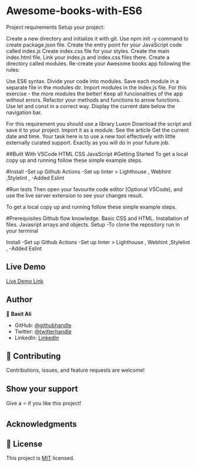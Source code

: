 # Awesome-books-with-ES6
Project requirements
Setup your project:

Create a new directory and initialize it with git.
Use npm init -y command to create package.json file.
Create the entry point for your JavaScript code called index.js
Create index.css file for your styles.
Create the main index.html file. Link your index.js and index.css files there.
Create a directory called modules.
Re-create your Awesome books app following the rules:

Use ES6 syntax.
Divide your code into modules. Save each module in a separate file in the modules dir. Import modules in the index.js file. For this exercise - the more modules the better!
Keep all funcionalities of the app without errors.
Refactor your methods and functions to arrow functions.
Use let and const in a correct way.
Display the current date below the navigation bar.

For this requirement you should use a library Luxon
Download the script and save it to your project.
Import it as a module.
See the article Get the current date and time. Your task here is to use a new tool effectively with little externally curated support. Exactly as you will do in your future job.

##Built With
VSCode
HTML
CSS
JavaScript
#Getting Started
To get a local copy up and running follow these simple example steps.

#Install
-Set up Github Actions -Set up linter > Lighthouse , Webhint ,Stylelint , -Added Eslint

#Run tests
Then open your favourite code editor (Optional VSCode), and use the live server extension to see your changes result.

To get a local copy up and running follow these simple example steps.

#Prerequisites
Github flow knowledge.
Basic CSS and HTML.
Installation of files.
Javasript arrays and objects.
Setup
-To clone the repository run  in your terminal

Install
-Set up Github Actions -Set up linter > Lighthouse , Webhint ,Stylelint , -Added Eslint

## Live Demo
[Live Demo Link]()





## Author 
👤 **Basit Ali**

- GitHub: [@githubhandle](@BasitAl35031734)
- Twitter: [@twitterhandle](@BasitAl35031734)
- LinkedIn: [LinkedIn]( basit-ali-3961141b3)





## 🤝 Contributing

Contributions, issues, and feature requests are welcome!

## Show your support

Give a ⭐️ if you like this project!

## Acknowledgments
## 📝 License

This project is [MIT](./MIT.md) licensed.